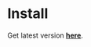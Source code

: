 
# Install
Get latest version [**here**](https://cdn.rawgit.com/taengstagram/IG-Comments-Bookmarklet/64ed6fc39217e4d08fe4a6e9688bcbac00d49a7b/help.html).

